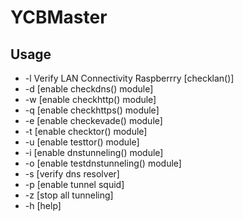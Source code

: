 # YCBMaster
## Usage
  * -l Verify LAN Connectivity Raspberrry [checklan()]
  * -d [enable checkdns() module]
  * -w [enable checkhttp() module]
  * -q [enable checkhttps() module]
  * -e [enable checkevade() module]
  * -t [enable checktor() module]
  * -u [enable testtor() module]
  * -i [enable dnstunneling() module]
  * -o [enable testdnstunneling() module]
  * -s [verify dns resolver]
  * -p [enable tunnel squid]
  * -z [stop all tunneling]
  * -h [help]